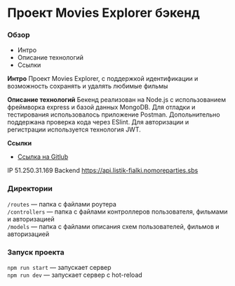 # Проект Movies Explorer бэкенд

### Обзор
* Интро
* Описание технологий
* Ссылки

**Интро**
Проект Movies Explorer, с поддержкой идентификации и возможность сохранять и удалять любимые фильмы

**Описание технологий**
Бекенд реализован на Node.js с использованием фреймворка express и базой данных MongoDB. Для отладки и тестирования использовалось приложение Postman. Допольнительно поддержана проверка кода через ESlint. Для авторизации и регистрации используется технология JWT. 
 
**Ссылки**
* [Ссылка на Gitlub](https://github.com/FialkaLesnaya/movies-explorer-api)

IP 51.250.31.169
Backend https://api.listik-fialki.nomoreparties.sbs

### Директории

`/routes` — папка с файлами роутера  
`/controllers` — папка с файлами контроллеров пользователя, фильмами и авторизацией   
`/models` — папка с файлами описания схем пользователей, фильмов и авторизацией
  
### Запуск проекта

`npm run start` — запускает сервер   
`npm run dev` — запускает сервер с hot-reload
